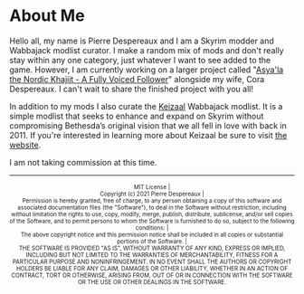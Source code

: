 # About Me

Hello all, my name is Pierre Despereaux and I am a Skyrim modder and Wabbajack modlist curator. I make a random mix of mods and don't really stay within any one category, just whatever I want to see added to the game. However, I am currently working on a larger project called "[Asya'la the Nordic Khajiit - A Fully Voiced Follower](https://www.youtube.com/watch?v=rbU1ubNYZbo)" alongside my wife, Cora Despereaux. I can't wait to share the finished project with you all!

In addition to my mods I also curate the [Keizaal](https://keizaal.github.io/Keizaal/) Wabbajack modlist. It is a simple modlist that seeks to enhance and expand on Skyrim without compromising Bethesda’s original vision that we all fell in love with back in 2011. If you're interested in learning more about Keizaal be sure to visit [the website](https://keizaal.github.io/Keizaal/).

I am not taking commission at this time. 

---

<center> <font size="1">MIT License<font size="1"> |

<center> <font size="1">Copyright (c) 2021 Pierre Despereaux<font size="1"> |

<center> <font size="1">Permission is hereby granted, free of charge, to any person obtaining a copy of this software and associated documentation files (the "Software"), to deal in the Software without restriction, including without limitation the rights to use, copy, modify, merge, publish, distribute, sublicense, and/or sell copies of the Software, and to permit persons to whom the Software is furnished to do so, subject to the following conditions:<font size="1"> |

<center> <font size="1">The above copyright notice and this permission notice shall be included in all copies or substantial portions of the Software.<font size="1"> |

<center> <font size="1">THE SOFTWARE IS PROVIDED "AS IS", WITHOUT WARRANTY OF ANY KIND, EXPRESS OR IMPLIED, INCLUDING BUT NOT LIMITED TO THE WARRANTIES OF MERCHANTABILITY, FITNESS FOR A PARTICULAR PURPOSE AND NONINFRINGEMENT. IN NO EVENT SHALL THE AUTHORS OR COPYRIGHT HOLDERS BE LIABLE FOR ANY CLAIM, DAMAGES OR OTHER LIABILITY, WHETHER IN AN ACTION OF CONTRACT, TORT OR OTHERWISE, ARISING FROM, OUT OF OR IN CONNECTION WITH THE SOFTWARE OR THE USE OR OTHER DEALINGS IN THE SOFTWARE.<font size="1">
